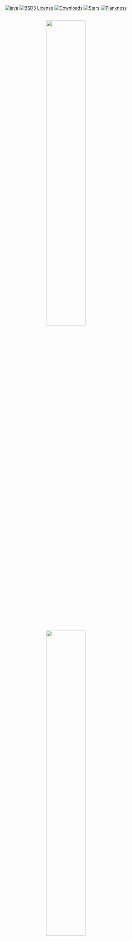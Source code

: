 <div align="center">

[![java][java-shield]][java-url]
[![BSD3 License][license-shield]][license-url]
[![Downloads][downloads-shield]][downloads-url]
[![Stars][stars-shield]][stars-url]
[![Plankness][plankness-shield]][plankness-url]
</div>

<div align="center">
<br/>
<img width="50%" src="./gfx/Logo_Gionnino9000_Light.png#gh-dark-mode-only"/>
<img width="50%" src="./gfx/Logo_Gionnino9000_Dark.png#gh-light-mode-only"/>
<br/><br/>

Our repository for the *Tablut Challenge 2022*, organized for the course
<a href="https://www.unibo.it/it/didattica/insegnamenti/insegnamento/2021/468002">Fundamentals of Artificial Intelligence M</a>.
For more information about the game rules, the competition rules and about the strategy adopted by our team, click 
<a href="./About.en.md">here</a>.
<br/><br/>
<a href="https://www.youtube.com/watch?v=G2NjmWRps28">Listen to this banger</a>

</div>

### Running the Player
---

<table>
  <tr width="100%">
    <td width="69%">
      <ol>
        <li>Download the <a href="https://github.com/Gionnino9000/Gionnino9000/releases/latest">latest release</a> of our player Tavoletta</li>
        <li>Launch the Server</li>
        <li>Launch the Player with the following parameters: <code>&#60;WHITE|BLACK></code> <code>[&#60;timeout>]</code> <code>[&#60;ip_address>]</code><br/>
          (ex. <code>java -jar ./Tavoletta.jar WHITE 60 localhost</code>)</li>
        <li>Launch a second player, for example a random or human client, or another player</li>
        <li>Have fun!</li>
      </ol>
    </td>
    <td align="center" width="30%">
      <img src="./gfx/Games/BlackTavoletta_VS_WhiteTavoletta/BlackTavoletta_VS_WhiteTavoletta_x40.gif"/>
      Speeded up demo
    </td>
  </tr>
</table>

### Name Explanation
---

- Tablut = similar to _tavolo_ (_plank_ in Italian)
- Tavoletta = Jonny's imaginary friend in _Ed, Edd & Eddy_
- Jonny = Jonnino (Italian version of Jonny)
- Jonnino -> Gionnino (absolutely not because we misspelled the name when we signed up to this competition)
- 9000 = nerd reference to _2001 Space Odyssey_, HAL9000

_End of Name Explanation_

So basically, I mean, we were like picking the name (woo, I mean, you cannot understand), when all of a sudden I remembered that chad Danny Antonucci had made like a [masterpiece](https://en.wikipedia.org/wiki/Ed,_Edd_n_Eddy). So I absolutely had to sus out a name bro, I had to show some drip, no cap my G, only flames 🥶 and then I dropped this giant name piece bro, cool. Because, basically dude, we are team Gionnino9000, and our player is Plank you know. Got it? Because he plays Tablut bro, too cool, sigma grindset, based factual.

### Team Members
---

- [Federico Andrucci](https://github.com/Federicoand98)
- [Karina Chichifoi](https://github.com/TryKatChup/TryKatChup)
- [Alex Gianelli](https://github.com/Noesh)
- [Michele Righi](https://github.com/mikyll)

<img width="50%" src="./gfx/Ed/Ed_running.gif"/>

### Best Teams of Previous Years
---

[History & Hall of Fame](./History.md).

### Setup
---
Refer to [this document](./Setup.en.md).

### Special Prizes
---
<img width="30%" src="./gfx/prize.png"/>

#### Contemporary Art
You know why.

### License
---
Distributed under BSD 3-Clause License. See [`LICENSE`](./LICENSE) for further information.
   
### References
---
- [Challenge site](http://ai.unibo.it/games/boardgamecompetition/tablut)
- [An Upper Bound on the Complexity of Tablut](http://ai.unibo.it/sites/ai.unibo.it/files/Complexity_of_Tablut_2.pdf)
- [Tablut Tactics](https://github.com/mikyll/TablutTactics)

### Huge Memes
---
<img width="50%" src="./gfx/GionninoTavoletta/WidePlank.gif"/>
<img width="50%" src="./gfx/GionninoTavoletta/GionninoSus.png"/>
<img width="50%" src="./gfx/GionninoTavoletta/TavolettaPiediGrandi.png"/>
<img width="50%" src="./gfx/GionninoTavoletta/TavolettaPH.png"/>
<img width="50%" src="./gfx/Ed/Ed_eating_matress.gif"/>
<img width="50%" src="./gfx/Ed/Ed_SUS_smile.jpg"/>
<img width="50%" src="./gfx/Ed/Ed_coconut.jpg"/>
<img width="50%" src="./gfx/Edd/Edd_St00ped.jpg"/>
<img width="50%" src="./gfx/Kevin/Kevin_Motoretta.gif"/>
<img width="50%" src="./gfx/Kevin/Kevin_Sussying1.png"/>
<img width="50%" src="./gfx/Kevin/Kevin_yelling.png"/>
<img width="50%" src="./gfx/Rolf/Rolf_Listening_to_Chicken.png"/>
<img width="50%" src="./gfx/Rolf/Rolf_Spotlight.png"/>
<img width="50%" src="./gfx/Jimmy/Jimmy_Buffed.gif"/> 

[java-shield]: https://img.shields.io/badge/Java-ED8B00?logo=java&logoColor=white
[java-url]: https://www.java.com
[downloads-shield]: https://img.shields.io/github/downloads/Gionnino9000/Gionnino9000/total
[downloads-url]: https://github.com/Gionnino9000/Gionnino9000/releases
[license-shield]: https://img.shields.io/github/license/Gionnino9000/Gionnino9000
[license-url]: https://github.com/Gionnino9000/Gionnino9000/blob/main/LICENSE
[stars-shield]: https://custom-icon-badges.herokuapp.com/github/stars/Gionnino9000/Gionnino9000?logo=star&logoColor=yellow
[stars-url]: https://github.com/Gionnino9000/Gionnino9000/stargazers
[plankness-shield]: https://custom-icon-badges.herokuapp.com/badge/plankness-100%25-yellow?logo=plankness&logoColor=yellow
[plankness-url]: https://github.com/Gionnino9000/Gionnino9000/blob/main/gfx/GionninoTavoletta/WidePlank.gif
